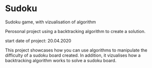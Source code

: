 # Sudoku
Sudoku game, with vizualisation of algorithm

Perosonal project using a backtracking algorithm to create a solution.

start date of project: 20.04.2020

This project showcases how you can use algorithms to manipulate the difficulty of
a sudoku board created. In addition, it vizualises how a backtracking algorithm works
to solve a sudoku board.
